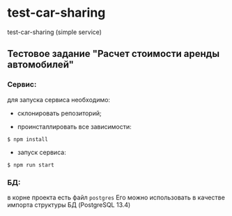 # test-car-sharing
test-car-sharing (simple service)

## Тестовое задание "Расчет стоимости аренды автомобилей"

### Сервис:
для запуска сервиса необходимо:

- склонировать репозиторий;

- проинсталлировать все зависимости:
```
$ npm install 
```
- запуск сервиса:
```
$ npm run start
```

### БД:
в корне проекта есть файл <code>postgres</code> 
Его можно использовать в качестве импорта структуры БД (PostgreSQL 13.4)
